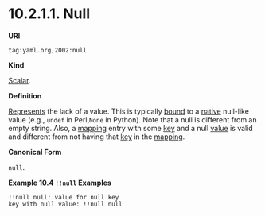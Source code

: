 # 10.2.1.1. Null

**URI**

`tag:yaml.org,2002:null`

**Kind**

[Scalar](https://yaml.org/spec/1.2.2/#scalar).

**Definition**

[Represents](https://yaml.org/spec/1.2.2/#representation-graph) the lack of a value. This is typically [bound](https://yaml.org/spec/1.2.2/#representing-native-data-structures) to a [native](https://yaml.org/spec/1.2.2/#representing-native-data-structures) null-like value (e.g., `undef` in Perl,`None` in Python). Note that a null is different from an empty string. Also, a [mapping](https://yaml.org/spec/1.2.2/#mapping) entry with some [key](https://yaml.org/spec/1.2.2/#nodes) and a null [value](https://yaml.org/spec/1.2.2/#nodes) is valid and different from not having that [key](https://yaml.org/spec/1.2.2/#nodes) in the [mapping](https://yaml.org/spec/1.2.2/#mapping).

**Canonical Form**

`null`.

**Example 10.4 `!!null` Examples**

```
!!null null: value for null key
key with null value: !!null null
```